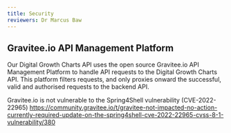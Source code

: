 ```yaml
---
title: Security
reviewers: Dr Marcus Baw
---
```


## Gravitee.io API Management Platform

Our Digital Growth Charts API uses the open source Gravitee.io API Management Platform to handle API requests to the Digital Growth Charts API. This platform filters requests, and only proxies onward the successful, valid and authorised requests to the backend API.

Gravitee.io is not vulnerable to the Spring4Shell vulnerability (CVE-2022-22965)
<https://community.gravitee.io/t/gravitee-not-impacted-no-action-currently-required-update-on-the-spring4shell-cve-2022-22965-cvss-8-1-vulnerability/380>